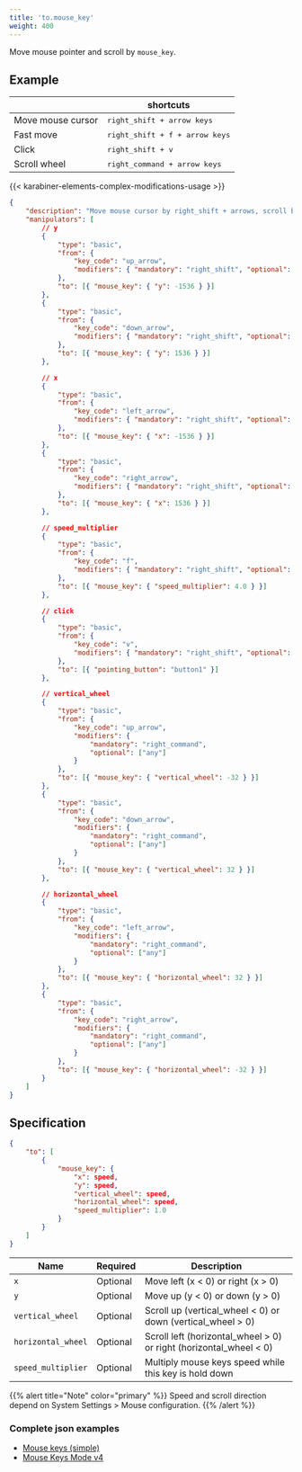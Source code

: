 ```yaml
---
title: 'to.mouse_key'
weight: 400
---
```


Move mouse pointer and scroll by `mouse_key`.

## Example

|                   | shortcuts                               |
| ----------------- | --------------------------------------- |
| Move mouse cursor | <kbd>right_shift + arrow keys</kbd>     |
| Fast move         | <kbd>right_shift + f + arrow keys</kbd> |
| Click             | <kbd>right_shift + v</kbd>              |
| Scroll wheel      | <kbd>right_command + arrow keys</kbd>   |

{{< karabiner-elements-complex-modifications-usage >}}

```json
{
    "description": "Move mouse cursor by right_shift + arrows, scroll by right_command + arrows",
    "manipulators": [
        // y
        {
            "type": "basic",
            "from": {
                "key_code": "up_arrow",
                "modifiers": { "mandatory": "right_shift", "optional": ["any"] }
            },
            "to": [{ "mouse_key": { "y": -1536 } }]
        },
        {
            "type": "basic",
            "from": {
                "key_code": "down_arrow",
                "modifiers": { "mandatory": "right_shift", "optional": ["any"] }
            },
            "to": [{ "mouse_key": { "y": 1536 } }]
        },

        // x
        {
            "type": "basic",
            "from": {
                "key_code": "left_arrow",
                "modifiers": { "mandatory": "right_shift", "optional": ["any"] }
            },
            "to": [{ "mouse_key": { "x": -1536 } }]
        },
        {
            "type": "basic",
            "from": {
                "key_code": "right_arrow",
                "modifiers": { "mandatory": "right_shift", "optional": ["any"] }
            },
            "to": [{ "mouse_key": { "x": 1536 } }]
        },

        // speed_multiplier
        {
            "type": "basic",
            "from": {
                "key_code": "f",
                "modifiers": { "mandatory": "right_shift", "optional": ["any"] }
            },
            "to": [{ "mouse_key": { "speed_multiplier": 4.0 } }]
        },

        // click
        {
            "type": "basic",
            "from": {
                "key_code": "v",
                "modifiers": { "mandatory": "right_shift", "optional": ["any"] }
            },
            "to": [{ "pointing_button": "button1" }]
        },

        // vertical_wheel
        {
            "type": "basic",
            "from": {
                "key_code": "up_arrow",
                "modifiers": {
                    "mandatory": "right_command",
                    "optional": ["any"]
                }
            },
            "to": [{ "mouse_key": { "vertical_wheel": -32 } }]
        },
        {
            "type": "basic",
            "from": {
                "key_code": "down_arrow",
                "modifiers": {
                    "mandatory": "right_command",
                    "optional": ["any"]
                }
            },
            "to": [{ "mouse_key": { "vertical_wheel": 32 } }]
        },

        // horizontal_wheel
        {
            "type": "basic",
            "from": {
                "key_code": "left_arrow",
                "modifiers": {
                    "mandatory": "right_command",
                    "optional": ["any"]
                }
            },
            "to": [{ "mouse_key": { "horizontal_wheel": 32 } }]
        },
        {
            "type": "basic",
            "from": {
                "key_code": "right_arrow",
                "modifiers": {
                    "mandatory": "right_command",
                    "optional": ["any"]
                }
            },
            "to": [{ "mouse_key": { "horizontal_wheel": -32 } }]
        }
    ]
}
```

## Specification

```json
{
    "to": [
        {
            "mouse_key": {
                "x": speed,
                "y": speed,
                "vertical_wheel": speed,
                "horizontal_wheel": speed,
                "speed_multiplier": 1.0
            }
        }
    ]
}
```

| Name               | Required | Description                                                        |
| ------------------ | -------- | ------------------------------------------------------------------ |
| `x`                | Optional | Move left (x < 0) or right (x > 0)                                 |
| `y`                | Optional | Move up (y < 0) or down (y > 0)                                    |
| `vertical_wheel`   | Optional | Scroll up (vertical_wheel < 0) or down (vertical_wheel > 0)        |
| `horizontal_wheel` | Optional | Scroll left (horizontal_wheel > 0) or right (horizontal_wheel < 0) |
| `speed_multiplier` | Optional | Multiply mouse keys speed while this key is hold down              |

{{% alert title="Note" color="primary" %}}
Speed and scroll direction depend on System Settings > Mouse configuration.
{{% /alert %}}

### Complete json examples

-   [Mouse keys (simple)](https://ke-complex-modifications.pqrs.org/#mouse_keys_simple)
-   [Mouse Keys Mode v4](https://ke-complex-modifications.pqrs.org/#mouse_keys_mode_v4)
